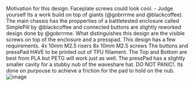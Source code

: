 Motivation for this design: Faceplate screws could look cool. - Judge yourself 
Its a work build on top of giants (@gobrrrme and @blackcoffee).
The main chassis has the propperties of a battletested enclosure called SimplePill by @blackcoffee and connected buttons are slightly reworked design  done by @gobrrrme. 
What distinguishes this design are the visible screws on top of the enclosure and a presspad. 
This design has a few requirements.
    4x 10mm M2.5 risers
    8x 10mm M2.5 screws
The buttons and pressPad HAVE to be printed out of TPU fillament. The Top and Bottom are best from PLA but PETG will work just as well. 
The pressPad has a slightly smaller cavity for a stubby nub of the waveshare hat. DO NOT PANIC!. Its done on purpouse to achieve a friction for the pad to hold on the nub. 
![image](https://github.com/surfac3/seedsigner/assets/89400663/082c3c22-6bbd-402c-806e-98a32700621b)
